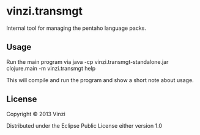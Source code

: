 # vinzi.transmgt

Internal tool for managing the pentaho language packs.

## Usage

Run the main program via
java -cp vinzi.transmgt-standalone.jar clojure.main -m vinzi.transmgt help

This will compile and run the program and show a short note about usage.

## License

Copyright © 2013 Vinzi

Distributed under the Eclipse Public License either version 1.0 

